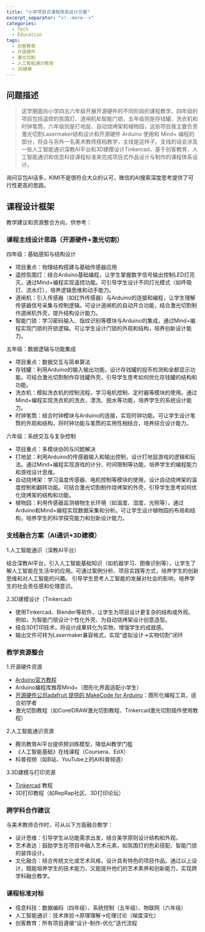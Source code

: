 ```yaml
---
title: "小学项目式课程体系设计方案"
excerpt_separator: "<!--more-->"
categories:
  - Tech
  - Education
tags:
  - 创客教育
  - 开源硬件
  - 激光切割
  - 人工智能通识教育
  - 3D建模
---
```

## 问题描述

>这学期面向小学四五六年级开展开源硬件的不同阶段的课程教学。四年级的项目包括遥控的氛围灯、道闸机和智能门锁，五年级则是存钱罐、洗衣机和时钟笔筒，六年级则是打地鼠、自动烧烤架和植物园，这些项目我主要负责激光切割Lasermaker结构设计和开源硬件 Arduino 使用和 Mind+ 编程的部分，将会与另外一名美术教师搭档教学，主线是这样子。支线的话会涉及一些人工智能通识深教AI平台和3D建模设计Tinkercad，基于创客教育、人工智能通识和信息科技课程标准来完成项目式作品设计与制作的课程体系设计。
<!--more-->

询问豆包AI话多，KIMI不是很符合大众的认可，微信的AI搜索深度思考提供了可行性更高的思路。

## 课程设计框架

教学建议和资源整合方向，供参考：

### 课程主线设计思路（开源硬件+激光切割）

四年级：基础感知与结构设计  

- 项目重点：物理结构搭建与基础传感器应用  
- 遥控氛围灯：结合Arduino基础编程，让学生掌握数字信号输出控制LED灯亮灭，通过Mind+编程实现遥控功能。可引导学生设计不同灯光模式（如呼吸灯、流水灯），培养逻辑思维和动手能力。
- 道闸机：引入传感器（如红外传感器）与Arduino的连接和编程，让学生理解传感器信号采集与控制逻辑。可设计道闸机的自动开合功能，结合激光切割制作道闸机外壳，提升结构设计能力。
- 智能门锁：学习密码输入、指纹识别等模块与Arduino的集成，通过Mind+编程实现门锁的开锁逻辑。可让学生设计门锁的外观和结构，培养创新设计能力。

五年级：数据逻辑与功能集成  

- 项目重点：数据交互与简单算法  
- 存钱罐：利用Arduino的输入输出功能，设计存钱罐的投币检测和金额显示功能。可结合激光切割制作存钱罐外壳，引导学生思考如何优化存钱罐的结构和功能。
- 洗衣机：模拟洗衣机的控制流程，学习电机控制、定时器等模块的使用。通过Mind+编程实现洗衣机的洗衣、漂洗、脱水等功能，培养学生的系统设计能力。
- 时钟笔筒：结合时钟模块与Arduino的连接，实现时钟功能。可让学生设计笔筒的外观和结构，将时钟功能与笔筒的实用性相结合，培养综合设计能力。

六年级：系统交互与复杂控制  

- 项目重点：多模块协同与问题解决  
- 打地鼠：利用Arduino的传感器输入和输出控制，设计打地鼠游戏的逻辑和玩法。通过Mind+编程实现游戏的计分、时间限制等功能，培养学生的编程能力和游戏设计思维。
- 自动烧烤架：学习温度传感器、电机控制等模块的使用，设计自动烧烤架的温度控制和翻转功能。可结合激光切割制作烧烤架的外壳，引导学生思考如何优化烧烤架的结构和功能。
- 植物园：利用传感器监测植物生长环境（如温度、湿度、光照等），通过Arduino和Mind+编程实现数据采集和分析。可让学生设计植物园的布局和结构，培养学生的科学探究能力和创新设计能力。

### 支线融合方案（AI通识+3D建模）

1.人工智能通识（深教AI平台）

结合深教AI平台，引入人工智能基础知识（如机器学习、图像识别等），让学生了解人工智能在生活中的应用。可通过案例分析、项目实践等方式，培养学生的创新思维和对人工智能的兴趣。
引导学生思考人工智能的发展对社会的影响，培养学生的社会责任感和伦理意识。

2.3D建模设计（Tinkercad）

- 使用Tinkercad、Blender等软件，让学生为项目设计更复杂的结构或外观。例如，为智能门锁设计个性化外壳、为自动烧烤架设计创意造型。
- 结合3D打印技术，将设计成果转化为实物，增强学生的成就感。
- 输出文件可转为Lasermaker兼容格式，实现“虚拟设计→实物切割”闭环

### 教学资源整合

1.开源硬件资源  

- [Arduino官方教程](https://www.arduino.cc/en/Tutorial/HomePage)
- Arduino编程库推荐Mind+（图形化界面适配小学生）  
- [开源硬件公司adafruit 提供的 MakeCode for Arduino](https://makecode.adafruit.com/)：图形化编程工具，适合初学者
- 激光切割教程（如CorelDRAW激光切割教程、Tinkercad激光切割插件使用教程）

2.人工智能通识资源  

- 腾讯教育AI平台提供预训练模型，降低AI教学门槛
- 《人工智能基础》在线课程（Coursera、EdX）  
- 科普视频（如B站、YouTube上的AI科普频道）

3.3D建模与打印资源  

- [Tinkercad](https://www.tinkercad.com/) 教程
- 3D打印教程（如RepRap社区、3D打印论坛）

### 跨学科合作建议

与美术教师合作时，可从以下方面融合教学：

- 设计思维：引导学生从功能需求出发，结合美学原则设计结构和外观。
- 艺术表达：鼓励学生在项目中融入艺术元素，如氛围灯的色彩搭配、智能门锁的装饰设计。
- 文化融合：结合传统文化或艺术风格，设计具有特色的项目作品。通过以上设计，既能培养学生的技术能力，又能提升他们的艺术素养和创新能力，实现跨学科融合教学。

### 课程标准对标

- 信息科技：数据编码（四年级）、系统控制（五年级）、物联网（六年级）  
- 人工智能通识：技术体验→原理理解→伦理讨论（梯度深化）  
- 创客教育：所有项目遵循“设计-制作-优化”迭代流程
